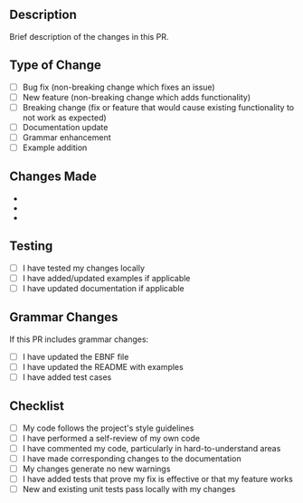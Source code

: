 ## Description
Brief description of the changes in this PR.

## Type of Change
- [ ] Bug fix (non-breaking change which fixes an issue)
- [ ] New feature (non-breaking change which adds functionality)
- [ ] Breaking change (fix or feature that would cause existing functionality to not work as expected)
- [ ] Documentation update
- [ ] Grammar enhancement
- [ ] Example addition

## Changes Made
- 
- 
- 

## Testing
- [ ] I have tested my changes locally
- [ ] I have added/updated examples if applicable
- [ ] I have updated documentation if applicable

## Grammar Changes
If this PR includes grammar changes:
- [ ] I have updated the EBNF file
- [ ] I have updated the README with examples
- [ ] I have added test cases

## Checklist
- [ ] My code follows the project's style guidelines
- [ ] I have performed a self-review of my own code
- [ ] I have commented my code, particularly in hard-to-understand areas
- [ ] I have made corresponding changes to the documentation
- [ ] My changes generate no new warnings
- [ ] I have added tests that prove my fix is effective or that my feature works
- [ ] New and existing unit tests pass locally with my changes
